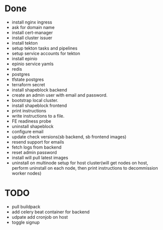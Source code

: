 # Done
- install nginx ingress
- ask for domain name
- install cert-manager
- install cluster issuer
- install tekton
- setup tekton tasks and pipelines
- setup service accounts for tekton
- install epinio
- epinio service yamls
- redis
- postgres
- tfstate postgres
- terraform secret
- install shapeblock backend
- create an admin user with email and password.
- bootstrap local cluster.
- install shapeblock frontend
- print instructions
- write instructions to a file.
- FE readiness probe
- uninstall shapeblock
- configure email
- update check versions(sb backend, sb frontend images)
- resend support for emails
- fetch logs from backend
- reset admin password
- install will pull latest images
- uninstall on multinode setup for host cluster(will get nodes on host, perform uninstall on each node, then print instructions to decommission worker nodes)

# TODO
- pull buildpack
- add celery beat container for backend
- udpate add cronjob on host
- toggle signup
